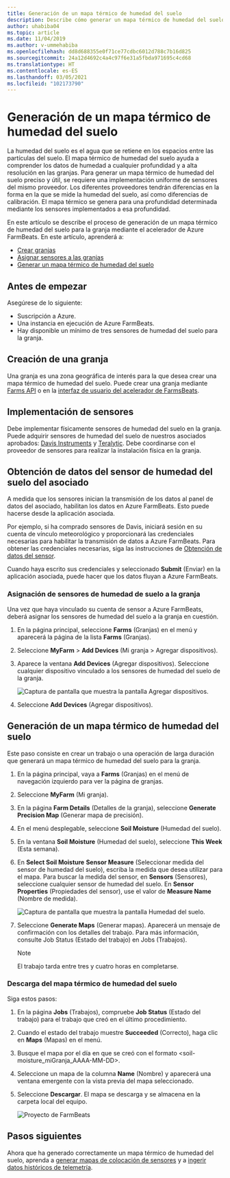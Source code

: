 ```yaml
---
title: Generación de un mapa térmico de humedad del suelo
description: Describe cómo generar un mapa térmico de humedad del suelo en Azure FarmBeats
author: uhabiba04
ms.topic: article
ms.date: 11/04/2019
ms.author: v-ummehabiba
ms.openlocfilehash: dd8d688355e0f71ce77cdbc6012d788c7b16d825
ms.sourcegitcommit: 24a12d4692c4a4c97f6e31a5fbda971695c4cd68
ms.translationtype: HT
ms.contentlocale: es-ES
ms.lasthandoff: 03/05/2021
ms.locfileid: "102173790"
---
```

# <a name="generate-soil-moisture-heatmap"></a>Generación de un mapa térmico de humedad del suelo

La humedad del suelo es el agua que se retiene en los espacios entre las partículas del suelo. El mapa térmico de humedad del suelo ayuda a comprender los datos de humedad a cualquier profundidad y a alta resolución en las granjas. Para generar un mapa térmico de humedad del suelo preciso y útil, se requiere una implementación uniforme de sensores del mismo proveedor. Los diferentes proveedores tendrán diferencias en la forma en la que se mide la humedad del suelo, así como diferencias de calibración. El mapa térmico se genera para una profundidad determinada mediante los sensores implementados a esa profundidad.

En este artículo se describe el proceso de generación de un mapa térmico de humedad del suelo para la granja mediante el acelerador de Azure FarmBeats. En este artículo, aprenderá a:

- [Crear granjas](#create-a-farm)
- [Asignar sensores a las granjas](#get-soil-moisture-sensor-data-from-partner)
- [Generar un mapa térmico de humedad del suelo](#generate-soil-moisture-heatmap)

## <a name="before-you-begin"></a>Antes de empezar

Asegúrese de lo siguiente:  

- Suscripción a Azure.
- Una instancia en ejecución de Azure FarmBeats.
- Hay disponible un mínimo de tres sensores de humedad del suelo para la granja.

## <a name="create-a-farm"></a>Creación de una granja

Una granja es una zona geográfica de interés para la que desea crear una mapa térmico de humedad del suelo. Puede crear una granja mediante [Farms API](https://aka.ms/FarmBeatsDatahubSwagger) o en la [interfaz de usuario del acelerador de FarmsBeats](manage-farms-in-azure-farmbeats.md#create-farms).

## <a name="deploy-sensors"></a>Implementación de sensores

Debe implementar físicamente sensores de humedad del suelo en la granja. Puede adquirir sensores de humedad del suelo de nuestros asociados aprobados: [Davis Instruments](https://www.davisinstruments.com/product/enviromonitor-gateway/) y [Teralytic](https://teralytic.com/). Debe coordinarse con el proveedor de sensores para realizar la instalación física en la granja.

## <a name="get-soil-moisture-sensor-data-from-partner"></a>Obtención de datos del sensor de humedad del suelo del asociado

A medida que los sensores inician la transmisión de los datos al panel de datos del asociado, habilitan los datos en Azure FarmBeats. Esto puede hacerse desde la aplicación asociada.

Por ejemplo, si ha comprado sensores de Davis, iniciará sesión en su cuenta de vínculo meteorológico y proporcionará las credenciales necesarias para habilitar la transmisión de datos a Azure FarmBeats. Para obtener las credenciales necesarias, siga las instrucciones de [Obtención de datos del sensor](get-sensor-data-from-sensor-partner.md#get-sensor-data-from-sensor-partners).

Cuando haya escrito sus credenciales y seleccionado **Submit** (Enviar) en la aplicación asociada, puede hacer que los datos fluyan a Azure FarmBeats.

### <a name="assign-soil-moisture-sensors-to-the-farm"></a>Asignación de sensores de humedad de suelo a la granja

Una vez que haya vinculado su cuenta de sensor a Azure FarmBeats, deberá asignar los sensores de humedad del suelo a la granja en cuestión.

1.  En la página principal, seleccione **Farms** (Granjas) en el menú y aparecerá la página de la lista **Farms** (Granjas).
2.  Seleccione **MyFarm** > **Add Devices** (Mi granja > Agregar dispositivos).
3.  Aparece la ventana **Add Devices** (Agregar dispositivos). Seleccione cualquier dispositivo vinculado a los sensores de humedad del suelo de la granja.

    ![Captura de pantalla que muestra la pantalla Agregar dispositivos.](./media/get-sensor-data-from-sensor-partner/add-devices-1.png)

4. Seleccione **Add Devices** (Agregar dispositivos).     

## <a name="generate-soil-moisture-heatmap"></a>Generación de un mapa térmico de humedad del suelo

Este paso consiste en crear un trabajo o una operación de larga duración que generará un mapa térmico de humedad del suelo para la granja.

1.  En la página principal, vaya a **Farms** (Granjas) en el menú de navegación izquierdo para ver la página de granjas.
2.  Seleccione **MyFarm** (Mi granja).
3.  En la página **Farm Details** (Detalles de la granja), seleccione **Generate Precision Map** (Generar mapa de precisión).
4.  En el menú desplegable, seleccione **Soil Moisture** (Humedad del suelo).
5.  En la ventana **Soil Moisture** (Humedad del suelo), seleccione **This Week** (Esta semana).
6.  En **Select Soil Moisture** **Sensor Measure** (Seleccionar medida del sensor de humedad del suelo), escriba la medida que desea utilizar para el mapa.
    Para buscar la medida del sensor, en **Sensors** (Sensores), seleccione cualquier sensor de humedad del suelo. En **Sensor Properties** (Propiedades del sensor), use el valor de **Measure Name** (Nombre de medida).

    ![Captura de pantalla que muestra la pantalla Humedad del suelo.](./media/get-sensor-data-from-sensor-partner/soil-moisture-1.png)


7.  Seleccione **Generate Maps** (Generar mapas).
    Aparecerá un mensaje de confirmación con los detalles del trabajo. Para más información, consulte Job Status (Estado del trabajo) en Jobs (Trabajos).

    >[!NOTE]
    > El trabajo tarda entre tres y cuatro horas en completarse.

### <a name="download-the-soil-moisture-heatmap"></a>Descarga del mapa térmico de humedad del suelo

Siga estos pasos:

1. En la página **Jobs** (Trabajos), compruebe **Job Status** (Estado del trabajo) para el trabajo que creó en el último procedimiento.
2. Cuando el estado del trabajo muestre **Succeeded** (Correcto), haga clic en **Maps** (Mapas) en el menú.
3. Busque el mapa por el día en que se creó con el formato <soil-moisture_miGranja_AAAA-MM-DD>.
4. Seleccione un mapa de la columna **Name** (Nombre) y aparecerá una ventana emergente con la vista previa del mapa seleccionado.
5. Seleccione **Descargar**. El mapa se descarga y se almacena en la carpeta local del equipo.

    ![Proyecto de FarmBeats](./media/get-sensor-data-from-sensor-partner/download-soil-moisture-map-1.png)

## <a name="next-steps"></a>Pasos siguientes

Ahora que ha generado correctamente un mapa térmico de humedad del suelo, aprenda a [generar mapas de colocación de sensores](generate-maps-in-azure-farmbeats.md#sensor-placement-map) y a [ingerir datos históricos de telemetría](ingest-historical-telemetry-data-in-azure-farmbeats.md). 
